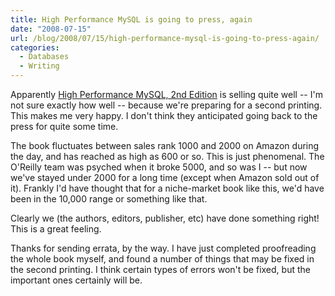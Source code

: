 ```yaml
---
title: High Performance MySQL is going to press, again
date: "2008-07-15"
url: /blog/2008/07/15/high-performance-mysql-is-going-to-press-again/
categories:
  - Databases
  - Writing
---
```

Apparently [High Performance MySQL, 2nd Edition][1] is selling quite well -- I'm not sure exactly how well -- because we're preparing for a second printing. This makes me very happy. I don't think they anticipated going back to the press for quite some time.

The book fluctuates between sales rank 1000 and 2000 on Amazon during the day, and has reached as high as 600 or so. This is just phenomenal. The O'Reilly team was psyched when it broke 5000, and so was I -- but now we've stayed under 2000 for a long time (except when Amazon sold out of it). Frankly I'd have thought that for a niche-market book like this, we'd have been in the 10,000 range or something like that.

Clearly we (the authors, editors, publisher, etc) have done something right! This is a great feeling.

Thanks for sending errata, by the way. I have just completed proofreading the whole book myself, and found a number of things that may be fixed in the second printing. I think certain types of errors won't be fixed, but the important ones certainly will be.

 [1]: http://www.highperfmysql.com/
